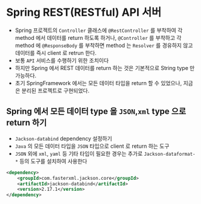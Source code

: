 # Spring REST(RESTful) API 서버 
- Spring 프로젝트의 `Controller` 클래스에 `@RestController` 를 부착하여 각 method 에서 데이터를 return 하도록 하거나, `@Controller` 를 부착하고 각 method 에 `@ResponseBody` 를 부착하면 method 는 `Resolver` 를 경유하지 않고 데이터를 즉시 client 로 retrun 한다.
- 보통 `API` 서비스를 수행하기 위한 조치이다
- 하지만 Spring 에서 REST 데이터를 return 하는 것은 기본적으로 String type 만 가능하다.
- 초기 SpringFramework 에서는 모든 데이터 타입을 return 할 수 있었으나, 지금은 분리된 프로젝트로 구현되었다. 

## Spring 에서 모든 데이터 type 을 `JSON`,`xml` type 으로 return 하기
- `Jackson-databind` dependency 설정하기
- `Java` 의 모든 데이터 타입을 `JSON` 타입으로 client 로 return 하는 도구
- `JSON` 외에 `xml`, `yaml` 등 기타 타입이 필요한 경우는 추가로 `Jackson-dataformat-*` 등의 도구를 설치하여 사용한다
```xml
<dependency>
    <groupId>com.fasterxml.jackson.core</groupId>
    <artifactId>jackson-databind</artifactId>
    <version>2.17.1</version>
</dependency>

```